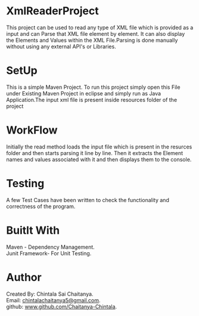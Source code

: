 # XmlReaderProject
This project can be used to read any type of XML file which is provided as a input and
can Parse that XML file element by element. It can also display the Elements and Values
within the XML File.Parsing is done manually without using any external API's or Libraries.

# SetUp
This is a simple Maven Project. To run this project simply open this File under Existing Maven Project
in eclipse and simply run as Java Application.The input xml file is present inside resources folder of
the project

# WorkFlow
Initially the read method loads the input file which is present in the resurces folder and
then starts parsing it line by line. Then it extracts the Element names and values associated
with it and then displays them to the console.

# Testing
A few Test Cases have been written to check the functionality and correctness of the program.

# Buitlt With
Maven - Dependency Management.<br />
Junit Framework- For Unit Testing.

# Author
Created By: Chintala Sai Chaitanya.<br />
Email: chintalachaitanya5@gmail.com.<br />
github: www.github.com/Chaitanya-Chintala.

